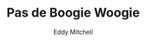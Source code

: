 ---
layout: post
title: Pas de Boogie Woogie
author: Eddy Mitchell
image:
  artist: eddy-mitchell.png
---